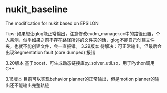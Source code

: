 # nukit_baseline
The modification for nukit based on EPSILON

Tips: 如果想让glog能正常输出，注意修改eudm_manager.cc中的路径设置，个人亲测，似乎如果之前不存在路径所述的文件夹的话，glog不能自己创建文件夹，也就不能创建文件，会一直报错。
3.29版本
	待解决：可正常输出，但最后会出现Segmentation fault (core dumped) 报错

3.20版本
	基于boost，可生成动态链接库py_solver_util.so，用于Python调用C++

3.16版本
	目前可以实现behavior planner的正常输出，但是motion planner的输出还不能输出完整轨迹
	
